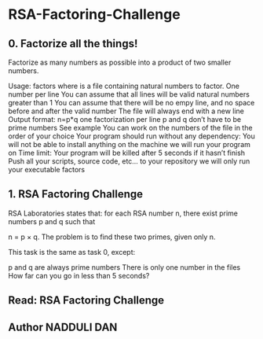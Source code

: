 # RSA-Factoring-Challenge

## 0. Factorize all the things!

Factorize as many numbers as possible into a product of two smaller numbers.

Usage: factors where is a file containing natural numbers to factor. One number per line You can assume that all lines will be valid natural numbers greater than 1 You can assume that there will be no empy line, and no space before and after the valid number The file will always end with a new line Output format: n=p*q one factorization per line p and q don’t have to be prime numbers See example You can work on the numbers of the file in the order of your choice Your program should run without any dependency: You will not be able to install anything on the machine we will run your program on Time limit: Your program will be killed after 5 seconds if it hasn’t finish Push all your scripts, source code, etc… to your repository we will only run your executable factors

## 1. RSA Factoring Challenge

RSA Laboratories states that: for each RSA number n, there exist prime numbers p and q such that

n = p × q. The problem is to find these two primes, given only n.

This task is the same as task 0, except:

p and q are always prime numbers There is only one number in the files How far can you go in less than 5 seconds?

## Read: RSA Factoring Challenge
## Author NADDULI DAN